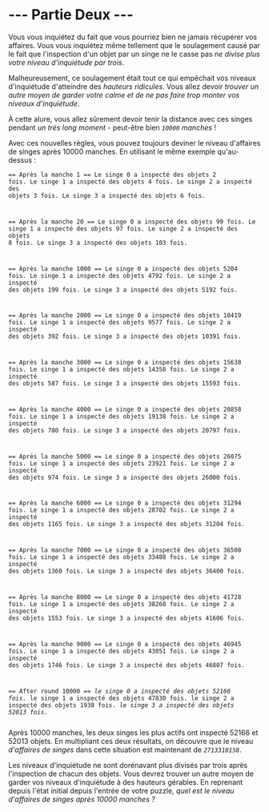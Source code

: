 # --- Partie Deux ---

Vous vous inquiétez du fait que vous pourriez bien ne jamais récupérer vos affaires. Vous vous inquiétez même tellement que le soulagement causé par le fait que l'inspection d'un objet par un singe ne le casse pas *ne divise plus votre niveau d'inquiétude par trois*.

Malheureusement, ce soulagement était tout ce qui empêchait vos niveaux d'inquiétude d'atteindre des *hauteurs ridicules*. Vous allez devoir *trouver un autre moyen de garder votre calme et de ne pas faire trop monter vos niveaux d'inquiétude*.

À cette alure, vous allez sûrement devoir tenir la distance avec ces singes pendant *un très long moment* - peut-être bien *`10000` manches* !

Avec ces nouvelles règles, vous pouvez toujours deviner le niveau d'affaires de singes après 10000 manches. En utilisant le même exemple qu'au-dessus :

<code><pre>== Après la manche 1 ==
Le singe 0 a inspecté des objets 2 fois.
Le singe 1 a inspecté des objets 4 fois.
Le singe 2 a inspecté des objets 3 fois.
Le singe 3 a inspecté des objets 6 fois.

== Après la manche 20 ==
Le singe 0 a inspecté des objets 99 fois.
Le singe 1 a inspecté des objets 97 fois.
Le singe 2 a inspecté des objets 8 fois.
Le singe 3 a inspecté des objets 103 fois.

== Après la manche 1000 ==
Le singe 0 a inspecté des objets 5204 fois.
Le singe 1 a inspecté des objets 4792 fois.
Le singe 2 a inspecté des objets 199 fois.
Le singe 3 a inspecté des objets 5192 fois.

== Après la manche 2000 ==
Le singe 0 a inspecté des objets 10419 fois.
Le singe 1 a inspecté des objets 9577 fois.
Le singe 2 a inspecté des objets 392 fois.
Le singe 3 a inspecté des objets 10391 fois.

== Après la manche 3000 ==
Le singe 0 a inspecté des objets 15638 fois.
Le singe 1 a inspecté des objets 14358 fois.
Le singe 2 a inspecté des objets 587 fois.
Le singe 3 a inspecté des objets 15593 fois.

== Après la manche 4000 ==
Le singe 0 a inspecté des objets 20858 fois.
Le singe 1 a inspecté des objets 19138 fois.
Le singe 2 a inspecté des objets 780 fois.
Le singe 3 a inspecté des objets 20797 fois.

== Après la manche 5000 ==
Le singe 0 a inspecté des objets 26075 fois.
Le singe 1 a inspecté des objets 23921 fois.
Le singe 2 a inspecté des objets 974 fois.
Le singe 3 a inspecté des objets 26000 fois.

== Après la manche 6000 ==
Le singe 0 a inspecté des objets 31294 fois.
Le singe 1 a inspecté des objets 28702 fois.
Le singe 2 a inspecté des objets 1165 fois.
Le singe 3 a inspecté des objets 31204 fois.

== Après la manche 7000 ==
Le singe 0 a inspecté des objets 36508 fois.
Le singe 1 a inspecté des objets 33488 fois.
Le singe 2 a inspecté des objets 1360 fois.
Le singe 3 a inspecté des objets 36400 fois.

== Après la manche 8000 ==
Le singe 0 a inspecté des objets 41728 fois.
Le singe 1 a inspecté des objets 38268 fois.
Le singe 2 a inspecté des objets 1553 fois.
Le singe 3 a inspecté des objets 41606 fois.

== Après la manche 9000 ==
Le singe 0 a inspecté des objets 46945 fois.
Le singe 1 a inspecté des objets 43051 fois.
Le singe 2 a inspecté des objets 1746 fois.
Le singe 3 a inspecté des objets 46807 fois.

== After round 10000 ==
<em>le singe 0 a inspecté des objets 52166 fois.</em>
le singe 1 a inspecté des objets 47830 fois.
le singe 2 a inspecté des objets 1938 fois.
<em>le singe 3 a inspecté des objets 52013 fois.</em></pre></code>

Après 10000 manches, les deux singes les plus actifs ont inspecté 52166 et 52013 objets. En multipliant ces deux résultats, on découvre que le niveau *d'affaires de singes* dans cette situation est maintenant de *`2713310158`*.

Les niveaux d'inquiétude ne sont dorénavant plus divisés par trois après l'inspection de chacun des objets. Vous devrez trouver un autre moyen de garder vos niveaux d'inquiétude à des hauteurs gérables. En reprenant depuis l'état initial depuis l'entrée de votre puzzle, *quel est le niveau d'affaires de singes après 10000 manches ?*

